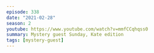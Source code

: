 ```yaml
---
episode: 338
date: "2021-02-28"
season: 2
youtube: https://www.youtube.com/watch?v=mmfCCqhqss0
summary: Mystery guest Sunday, Kate edition
tags: [mystery-guest]
---
```

